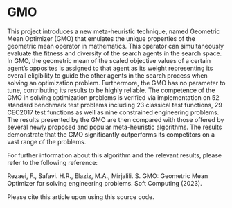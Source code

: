 # GMO
This project introduces a new meta-heuristic technique, named Geometric Mean Optimizer (GMO) that emulates the unique properties of the geometric mean operator in mathematics. This operator can simultaneously evaluate the fitness and diversity of the search agents in the search space. In GMO, the geometric mean of the scaled objective values of a certain agent’s opposites is assigned to that agent as its weight representing its overall eligibility to guide the other agents in the search process when solving an optimization problem. Furthermore, the GMO has no parameter to tune, contributing its results to be highly reliable. The competence of the GMO in solving optimization problems is verified via implementation on 52 standard benchmark test problems including 23 classical test functions, 29 CEC2017 test functions as well as nine constrained engineering problems. The results presented by the GMO are then compared with those offered by several newly proposed and popular meta-heuristic algorithms. The results demonstrate that the GMO significantly outperforms its competitors on a vast range of the problems.

For further information about this algorithm and the relevant results, please refer to the following reference:

Rezaei, F., Safavi. H.R., Elaziz, M.A., Mirjalili. S. GMO: Geometric Mean Optimizer for solving engineering problems. Soft Computing (2023).

Please cite this article upon using this source code.
